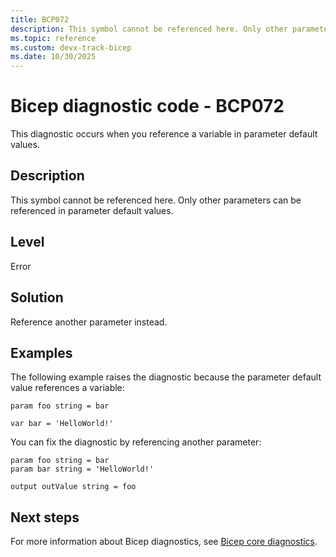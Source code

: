 ```yaml
---
title: BCP072
description: This symbol cannot be referenced here. Only other parameters can be referenced in parameter default values.
ms.topic: reference
ms.custom: devx-track-bicep
ms.date: 10/30/2025
---
```


# Bicep diagnostic code - BCP072

This diagnostic occurs when you reference a variable in parameter default values.

## Description

This symbol cannot be referenced here. Only other parameters can be referenced in parameter default values.

## Level

Error

## Solution

Reference another parameter instead.  

## Examples

The following example raises the diagnostic because the parameter default value references a variable:

```bicep
param foo string = bar

var bar = 'HelloWorld!'
```

You can fix the diagnostic by referencing another parameter:

```bicep
param foo string = bar
param bar string = 'HelloWorld!'

output outValue string = foo
```

## Next steps

For more information about Bicep diagnostics, see [Bicep core diagnostics](../bicep-core-diagnostics.md).
